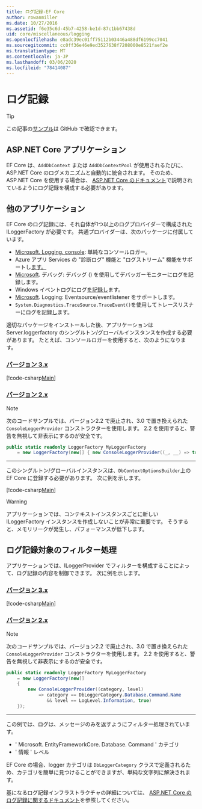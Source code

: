 ```yaml
---
title: ログ記録-EF Core
author: rowanmiller
ms.date: 10/27/2016
ms.assetid: f6e35c6d-45b7-4258-be1d-87c1bb67438d
uid: core/miscellaneous/logging
ms.openlocfilehash: e8adc39ec01ff75112b03446a488df6199cc7041
ms.sourcegitcommit: cc0ff36e46e9ed3527638f7208000e8521faef2e
ms.translationtype: MT
ms.contentlocale: ja-JP
ms.lasthandoff: 03/06/2020
ms.locfileid: "78414087"
---
```

# <a name="logging"></a>ログ記録

> [!TIP]  
> この記事の[サンプル](https://github.com/dotnet/EntityFramework.Docs/tree/master/samples/core/Miscellaneous/Logging)は GitHub で確認できます。

## <a name="aspnet-core-applications"></a>ASP.NET Core アプリケーション

EF Core は、`AddDbContext` または `AddDbContextPool` が使用されるたびに、ASP.NET Core のログメカニズムと自動的に統合されます。 そのため、ASP.NET Core を使用する場合は、 [ASP.NET Core のドキュメント](https://docs.microsoft.com/aspnet/core/fundamentals/logging?tabs=aspnetcore2x)で説明されているようにログ記録を構成する必要があります。

## <a name="other-applications"></a>他のアプリケーション

EF Core のログ記録には、それ自体が1つ以上のログプロバイダーで構成された ILoggerFactory が必要です。 共通プロバイダーは、次のパッケージに付属しています。

* [Microsoft. Logging. console](https://www.nuget.org/packages/Microsoft.Extensions.Logging.Console/): 単純なコンソールロガー。
* Azure アプリ Services の "診断ログ" 機能と "ログストリーム" 機能をサポートし[ます。](https://www.nuget.org/packages/Microsoft.Extensions.Logging.AzureAppServices/)
* [Microsoft](https://www.nuget.org/packages/Microsoft.Extensions.Logging.Debug/). デバッグ: デバッグ () を使用してデバッガーモニターにログを記録します。
* Windows イベントログにログ[を記録し](https://www.nuget.org/packages/Microsoft.Extensions.Logging.EventLog/)ます。
* [Microsoft](https://www.nuget.org/packages/Microsoft.Extensions.Logging.EventSource/). Logging: Eventsource/eventlistener をサポートします。
* `System.Diagnostics.TraceSource.TraceEvent()`を使用してトレースリスナーにログを記録[し](https://www.nuget.org/packages/Microsoft.Extensions.Logging.TraceSource/)ます。

適切なパッケージをインストールした後、アプリケーションは Server.loggerfactory のシングルトン/グローバルインスタンスを作成する必要があります。 たとえば、コンソールロガーを使用すると、次のようになります。

### <a name="version-3x"></a>[バージョン 3.x](#tab/v3)

[!code-csharp[Main](../../../samples/core/Miscellaneous/Logging/Logging/BloggingContext.cs#DefineLoggerFactory)]

### <a name="version-2x"></a>[バージョン 2.x](#tab/v2)

> [!NOTE]
> 次のコードサンプルでは、バージョン2.2 で廃止され、3.0 で置き換えられた `ConsoleLoggerProvider` コンストラクターを使用します。 2\.2 を使用すると、警告を無視して非表示にするのが安全です。

``` csharp
public static readonly LoggerFactory MyLoggerFactory
    = new LoggerFactory(new[] { new ConsoleLoggerProvider((_, __) => true, true) });
```

***

このシングルトン/グローバルインスタンスは、`DbContextOptionsBuilder`上の EF Core に登録する必要があります。 次に例を示します。

[!code-csharp[Main](../../../samples/core/Miscellaneous/Logging/Logging/BloggingContext.cs#RegisterLoggerFactory)]

> [!WARNING]
> アプリケーションでは、コンテキストインスタンスごとに新しい ILoggerFactory インスタンスを作成しないことが非常に重要です。 そうすると、メモリリークが発生し、パフォーマンスが低下します。

## <a name="filtering-what-is-logged"></a>ログ記録対象のフィルター処理

アプリケーションでは、ILoggerProvider でフィルターを構成することによって、ログ記録の内容を制御できます。 次に例を示します。

### <a name="version-3x"></a>[バージョン 3.x](#tab/v3)

[!code-csharp[Main](../../../samples/core/Miscellaneous/Logging/Logging/BloggingContextWithFiltering.cs#DefineLoggerFactory)]

### <a name="version-2x"></a>[バージョン 2.x](#tab/v2)

> [!NOTE]
> 次のコードサンプルでは、バージョン2.2 で廃止され、3.0 で置き換えられた `ConsoleLoggerProvider` コンストラクターを使用します。 2\.2 を使用すると、警告を無視して非表示にするのが安全です。

``` csharp
public static readonly LoggerFactory MyLoggerFactory
    = new LoggerFactory(new[]
    {
        new ConsoleLoggerProvider((category, level)
            => category == DbLoggerCategory.Database.Command.Name
               && level == LogLevel.Information, true)
    });
```

***

この例では、ログは、メッセージのみを返すようにフィルター処理されています。

* ' Microsoft. EntityFrameworkCore. Database. Command ' カテゴリ
* ' 情報 ' レベル

EF Core の場合、logger カテゴリは `DbLoggerCategory` クラスで定義されるため、カテゴリを簡単に見つけることができますが、単純な文字列に解決されます。

基になるログ記録インフラストラクチャの詳細については、 [ASP.NET Core のログ記録に関するドキュメント](https://docs.microsoft.com/aspnet/core/fundamentals/logging?tabs=aspnetcore2x)を参照してください。
